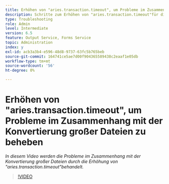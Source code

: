 ```yaml
---
title: Erhöhen von "aries.transaction.timeout", um Probleme im Zusammenhang mit der Konvertierung großer Dateien zu beheben
description: Schritte zum Erhöhen von "aries.transaction.timeout"für die Konvertierung großer Dateien
type: Troubleshooting
role: Admin
level: Intermediate
version: 6.5
feature: Output Service, Forms Service
topic: Administration
index: y
exl-id: acb3a3b4-e596-48d8-9737-63fc5b765beb
source-git-commit: 164741ce5ae7d00f904365589438c2eaaf1e05db
workflow-type: tm+mt
source-wordcount: '56'
ht-degree: 0%

---
```


# Erhöhen von &quot;aries.transaction.timeout&quot;, um Probleme im Zusammenhang mit der Konvertierung großer Dateien zu beheben

*In diesem Video werden die Probleme im Zusammenhang mit der Konvertierung großer Dateien durch die Erhöhung von &quot;aries.transaction.timeout&quot;behandelt.*

>[!VIDEO](https://video.tv.adobe.com/v/335502?quality=9&learn=on)
